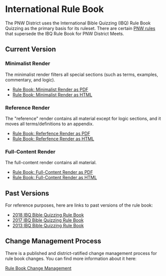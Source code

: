 # International Rule Book

The PNW District uses the International Bible Quizzing (IBQ) Rule Book Quizzing
as the primary basis for its ruleset. There are certain [PNW
rules](PNW_rules.md) that supersede the IBQ Rule Book for PNW District Meets.

## Current Version

### Minimalist Render

The minimalist render filters all special sections (such as terms, examples, commentary, and logic).

- [Rule Book: Minimalist Render as PDF](https://github.com/gryphonshafer/Quizzing-Rule-Book/releases/latest/download/rule_book_min.pdf)
- [Rule Book: Minimalist Render as HTML](https://github.com/gryphonshafer/Quizzing-Rule-Book/releases/latest/download/rule_book_min.html)

### Reference Render

The "reference" render contains all material except for logic sections, and it moves all terms/definitions to an appendix.

- [Rule Book: Referfence Render as PDF](https://github.com/gryphonshafer/Quizzing-Rule-Book/releases/latest/download/rule_book_ref.pdf)
- [Rule Book: Referfence Render as HTML](https://github.com/gryphonshafer/Quizzing-Rule-Book/releases/latest/download/rule_book_ref.html)

### Full-Content Render

The full-content render contains all material.

- [Rule Book: Full-Content Render as PDF](https://github.com/gryphonshafer/Quizzing-Rule-Book/releases/latest/download/rule_book_full.pdf)
- [Rule Book: Full-Content Render as HTML](https://github.com/gryphonshafer/Quizzing-Rule-Book/releases/latest/download/rule_book_full.html)

## Past Versions

For reference purposes, here are links to past versions of the rule book:

- [2018 IBQ Bible Quizzing Rule Book](/downloads/IBQ_rule_book_2018.docx)
- [2017 IBQ Bible Quizzing Rule Book](/downloads/IBQ_rule_book_2017.pdf)
- [2013 IBQ Bible Quizzing Rule Book](/downloads/IBQ_rule_book_2013.pdf)

## Change Management Process

There is a published and district-ratified change management process for rule
book changes. You can find more information about it here:

[Rule Book Change Management](https://github.com/gryphonshafer/Quizzing-Rule-Book/blob/master/content/rule_book/change_management.md)
